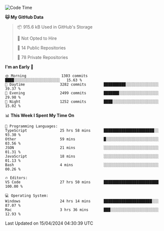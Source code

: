 <!--START_SECTION:waka-->
![Code Time](http://img.shields.io/badge/Code%20Time-5%2C526%20hrs%2011%20mins-blue)

**🐱 My GitHub Data** 

> 📦 915.6 kB Used in GitHub's Storage 
 > 
> 🚫 Not Opted to Hire
 > 
> 📜 14 Public Repositories 
 > 
> 🔑 78 Private Repositories 
 > 
**I'm an Early 🐤** 

```text
🌞 Morning                1303 commits        ████░░░░░░░░░░░░░░░░░░░░░   15.63 % 
🌆 Daytime                3282 commits        ██████████░░░░░░░░░░░░░░░   39.37 % 
🌃 Evening                2499 commits        ███████░░░░░░░░░░░░░░░░░░   29.98 % 
🌙 Night                  1252 commits        ████░░░░░░░░░░░░░░░░░░░░░   15.02 % 
```


📊 **This Week I Spent My Time On** 

```text
💬 Programming Languages: 
TypeScript               25 hrs 58 mins      ███████████████████████░░   93.30 % 
Other                    59 mins             █░░░░░░░░░░░░░░░░░░░░░░░░   03.56 % 
JSON                     21 mins             ░░░░░░░░░░░░░░░░░░░░░░░░░   01.31 % 
JavaScript               18 mins             ░░░░░░░░░░░░░░░░░░░░░░░░░   01.13 % 
Bash                     4 mins              ░░░░░░░░░░░░░░░░░░░░░░░░░   00.26 % 

🔥 Editors: 
VS Code                  27 hrs 50 mins      █████████████████████████   100.00 % 

💻 Operating System: 
Windows                  24 hrs 14 mins      ██████████████████████░░░   87.07 % 
Mac                      3 hrs 36 mins       ███░░░░░░░░░░░░░░░░░░░░░░   12.93 % 
```


 Last Updated on 15/04/2024 04:30:39 UTC
<!--END_SECTION:waka-->

